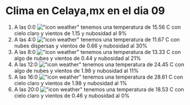 # Clima en Celaya,mx en el dia 09

1. A las 0:0 !["icon weather"](http://openweathermap.org/img/w/01n.png) tenemos una temperatura de 15.56 C con cielo claro y  vientos de 1.15 y nubosidad al 9%
1. A las 4:0 !["icon weather"](http://openweathermap.org/img/w/03n.png) tenemos una temperatura de 11.67 C con nubes dispersas y  vientos de 0.66 y nubosidad al 30%
1. A las 8:0 !["icon weather"](http://openweathermap.org/img/w/02d.png) tenemos una temperatura de 13.33 C con algo de nubes y  vientos de 0.44 y nubosidad al 21%
1. A las 12:0 !["icon weather"](http://openweathermap.org/img/w/02d.png) tenemos una temperatura de 24.45 C con algo de nubes y  vientos de 1.98 y nubosidad al 11%
1. A las 16:0 !["icon weather"](http://openweathermap.org/img/w/01d.png) tenemos una temperatura de 28.61 C con cielo claro y  vientos de 1.98 y nubosidad al 1%
1. A las 20:0 !["icon weather"](http://openweathermap.org/img/w/01n.png) tenemos una temperatura de 18.53 C con cielo claro y  vientos de 0.46 y nubosidad al 0%
